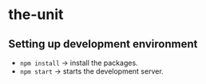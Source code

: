 # the-unit

## Setting up development environment

- `npm install` -> install the packages.
- `npm start` -> starts the development server.